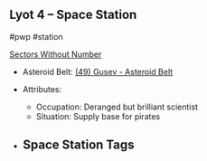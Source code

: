 ## Lyot 4 &ndash; Space Station

#pwp #station

[Sectors Without Number](https://sectorswithoutnumber.com/sector/bfDcBzTtgpeyLUfwzjio/spaceStation/Nb8wTONqbHkymNqVIeFd)

- Asteroid Belt: [(49) Gusev - Asteroid Belt](../../../Gaming/StarsWithoutNumber/PiratesWithoutPlunder/%2849%29%20Gusev%20-%20Asteroid%20Belt.md)

- Attributes:
   -   Occupation: Deranged but brilliant scientist
   -   Situation: Supply base for pirates

- Space Station Tags
	-  
